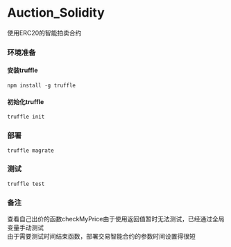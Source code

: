# Auction_Solidity  
使用ERC20的智能拍卖合约  
### 环境准备
#### 安装truffle  
`npm install -g truffle`  
#### 初始化truffle  
`truffle init`  
### 部署  
`truffle magrate`  
### 测试  
`truffle test`  
### 备注  
查看自己出价的函数checkMyPrice由于使用返回值暂时无法测试，已经通过全局变量手动测试  
由于需要测试时间结束函数，部署交易智能合约的参数时间设置得很短

